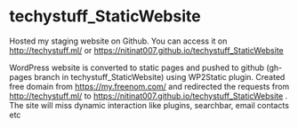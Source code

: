 # techystuff_StaticWebsite
Hosted my staging website on Github. 
You can access it on http://techystuff.ml/ or https://nitinat007.github.io/techystuff_StaticWebsite

WordPress website is converted to static pages and pushed to github (gh-pages branch in techystuff_StaticWebsite) using WP2Static plugin.
Created free domain from https://my.freenom.com/ and redirected the requests from http://techystuff.ml/ to https://nitinat007.github.io/techystuff_StaticWebsite
. The site will miss dynamic interaction like plugins, searchbar, email contacts etc
